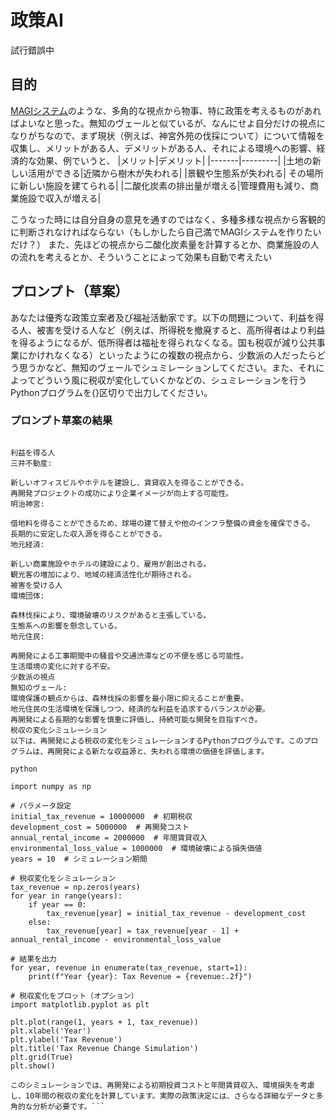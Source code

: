 # 政策AI
 試行錯誤中

 ## 目的
 [MAGIシステム](https://ja.wikipedia.org/wiki/%E6%96%B0%E4%B8%96%E7%B4%80%E3%82%A8%E3%83%B4%E3%82%A1%E3%83%B3%E3%82%B2%E3%83%AA%E3%82%AA%E3%83%B3%E3%81%AE%E7%94%A8%E8%AA%9E%E4%B8%80%E8%A6%A7#%E3%81%9D%E3%81%AE%E4%BB%96)のような、多角的な視点から物事、特に政策を考えるものがあればよいなと思った。無知のヴェールと似ているが、なんにせよ自分だけの視点になりがちなので、まず現状（例えば、神宮外苑の伐採について）について情報を収集し、メリットがある人、デメリットがある人、それによる環境への影響、経済的な効果、例でいうと、
 |メリット|デメリット|
 |-------|---------|
 |土地の新しい活用ができる|近隣から樹木が失われる|
 |景観や生態系が失われる| その場所に新しい施設を建てられる|
 |二酸化炭素の排出量が増える|管理費用も減り、商業施設で収入が増える|
 
こうなった時には自分自身の意見を通すのではなく、多種多様な視点から客観的に判断されなければならない（もしかしたら自己満でMAGIシステムを作りたいだけ？）
また、先ほどの視点から二酸化炭素量を計算するとか、商業施設の人の流れを考えるとか、そういうことによって効果も自動で考えたい

## プロンプト（草案）
あなたは優秀な政策立案者及び福祉活動家です。以下の問題について、利益を得る人、被害を受ける人など（例えば、所得税を撤廃すると、高所得者はより利益を得るようになるが、低所得者は福祉を得られなくなる。国も税収が減り公共事業にかけれなくなる）といったようにの複数の視点から、少数派の人だったらどう思うかなど、無知のヴェールでシュミレーションしてください。また、それによってどういう風に税収が変化していくかなどの、シュミレーションを行うPythonプログラムを{}区切りで出力してください。

### プロンプト草案の結果
```神宮外苑の再開発について、利益を得る人、被害を受ける人、少数派の視点など、複数の観点から考察してみます。また、再開発による税収の変化についてシミュレーションを行うPythonプログラムを提供します。

利益を得る人
三井不動産:

新しいオフィスビルやホテルを建設し、賃貸収入を得ることができる。
再開発プロジェクトの成功により企業イメージが向上する可能性。
明治神宮:

借地料を得ることができるため、球場の建て替えや他のインフラ整備の資金を確保できる。
長期的に安定した収入源を得ることができる。
地元経済:

新しい商業施設やホテルの建設により、雇用が創出される。
観光客の増加により、地域の経済活性化が期待される。
被害を受ける人
環境団体:

森林伐採により、環境破壊のリスクがあると主張している。
生態系への影響を懸念している。
地元住民:

再開発による工事期間中の騒音や交通渋滞などの不便を感じる可能性。
生活環境の変化に対する不安。
少数派の視点
無知のヴェール:
環境保護の観点からは、森林伐採の影響を最小限に抑えることが重要。
地元住民の生活環境を保護しつつ、経済的な利益を追求するバランスが必要。
再開発による長期的な影響を慎重に評価し、持続可能な開発を目指すべき。
税収の変化シミュレーション
以下は、再開発による税収の変化をシミュレーションするPythonプログラムです。このプログラムは、再開発による新たな収益源と、失われる環境の価値を評価します。

python

import numpy as np

# パラメータ設定
initial_tax_revenue = 10000000  # 初期税収
development_cost = 5000000  # 再開発コスト
annual_rental_income = 2000000  # 年間賃貸収入
environmental_loss_value = 1000000  # 環境破壊による損失価値
years = 10  # シミュレーション期間

# 税収変化をシミュレーション
tax_revenue = np.zeros(years)
for year in range(years):
    if year == 0:
        tax_revenue[year] = initial_tax_revenue - development_cost
    else:
        tax_revenue[year] = tax_revenue[year - 1] + annual_rental_income - environmental_loss_value

# 結果を出力
for year, revenue in enumerate(tax_revenue, start=1):
    print(f"Year {year}: Tax Revenue = {revenue:.2f}")

# 税収変化をプロット（オプション）
import matplotlib.pyplot as plt

plt.plot(range(1, years + 1, tax_revenue))
plt.xlabel('Year')
plt.ylabel('Tax Revenue')
plt.title('Tax Revenue Change Simulation')
plt.grid(True)
plt.show()

このシミュレーションでは、再開発による初期投資コストと年間賃貸収入、環境損失を考慮し、10年間の税収の変化を計算しています。実際の政策決定には、さらなる詳細なデータと多角的な分析が必要です。```
